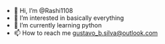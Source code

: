 - 👋 Hi, I’m @Rashi1108
- 👀 I’m interested in basically everything
- 🌱 I’m currently learning python
- 📫 How to reach me gustavo_b.silva@outlook.com

<!---
Rashi1108/Rashi1108 is a ✨ special ✨ repository because its `README.md` (this file) appears on your GitHub profile.
You can click the Preview link to take a look at your changes.
--->
